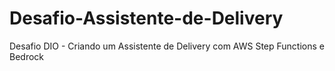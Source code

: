 # Desafio-Assistente-de-Delivery
Desafio DIO - Criando um Assistente de Delivery com AWS Step Functions e Bedrock
